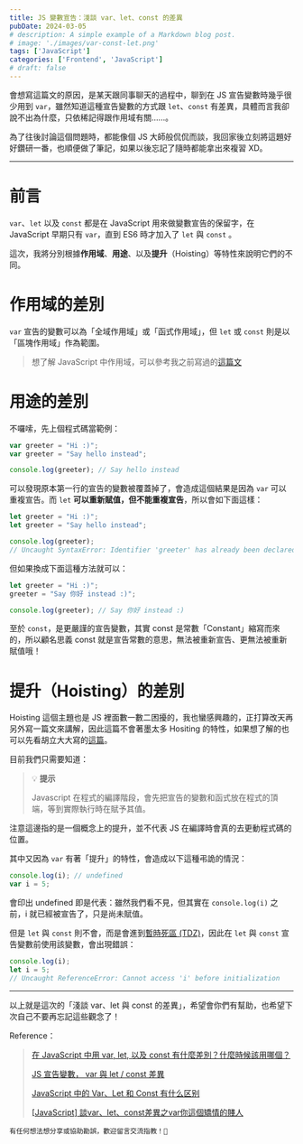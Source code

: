 ```yaml
---
title: JS 變數宣告：淺談 var、let、const 的差異
pubDate: 2024-03-05
# description: A simple example of a Markdown blog post.
# image: './images/var-const-let.png'
tags: ['JavaScript']
categories: ['Frontend', 'JavaScript']
# draft: false
---
```


會想寫這篇文的原因，是某天跟同事聊天的過程中，聊到在 JS 宣告變數時幾乎很少用到 `var`，雖然知道這種宣告變數的方式跟 `let`、`const` 有差異，具體而言我卻說不出為什麼，只依稀記得跟作用域有關......。

為了往後討論這個問題時，都能像個 JS 大師般侃侃而談，我回家後立刻將這題好好鑽研一番，也順便做了筆記，如果以後忘記了隨時都能拿出來複習 XD。

---

# 前言

`var`、`let` 以及 `const` 都是在 JavaScript 用來做變數宣告的保留字，在 JavaScript 早期只有 `var`，直到 ES6 時才加入了 `let` 與 `const` 。

這次，我將分別根據**作用域**、**用途**、以及**提升**（Hoisting）等特性來說明它們的不同。

# 作用域的差別

`var` 宣告的變數可以為「全域作用域」或「函式作用域」，但 `let` 或 `const` 則是以「區塊作用域」作為範圍。

> 想了解 JavaScript 中作用域，可以參考我之前寫過的[這篇文](/posts/tech/frontend-scope)

# 用途的差別

不囉嗦，先上個程式碼當範例：

```javascript
var greeter = "Hi :)";
var greeter = "Say hello instead";

console.log(greeter); // Say hello instead
```

可以發現原本第一行的宣告的變數被覆蓋掉了，會造成這個結果是因為 `var` 可以重複宣告。而 `let` **可以重新賦值，但不能重複宣告**，所以會如下面這樣：

```javascript
let greeter = "Hi :)";
let greeter = "Say hello instead";

console.log(greeter);
// Uncaught SyntaxError: Identifier 'greeter' has already been declared
```

但如果換成下面這種方法就可以：

```javascript
let greeter = "Hi :)";
greeter = "Say 你好 instead :)";

console.log(greeter); // Say 你好 instead :)
```

至於 `const`，是更嚴謹的宣告變數，其實 const 是常數「Constant」縮寫而來的，所以顧名思義 const 就是宣告常數的意思，無法被重新宣告、更無法被重新賦值哦！

# 提升（Hoisting）的差別

Hoisting 這個主題也是 JS 裡面數一數二困擾的，我也蠻感興趣的，正打算改天再另外寫一篇文來講解，因此這篇不會著墨太多 Hositing 的特性，如果想了解的也可以先看胡立大大寫的[這篇](https://blog.techbridge.cc/2018/11/10/javascript-hoisting/)。

目前我們只需要知道：

> 💡 **提示**
>
> Javascript 在程式的編譯階段，會先把宣告的變數和函式放在程式的頂端，等到實際執行時在賦予其值。

注意這邊指的是一個概念上的提升，並不代表 JS 在編譯時會真的去更動程式碼的位置。

其中又因為 `var` 有著「提升」的特性，會造成以下這種弔詭的情況：

```javascript
console.log(i); // undefined
var i = 5;
```

會印出 undefined 即是代表：雖然我們看不見，但其實在 `console.log(i)` 之前，i 就已經被宣告了，只是尚未賦值。

但是 `let` 與 `const` 則不會，而是會進到[暫時死區 (TDZ)](https://www.freecodecamp.org/news/what-is-the-temporal-dead-zone/)，因此在 `let` 與 `const` 宣告變數前使用該變數，會出現錯誤：

```javascript
console.log(i);
let i = 5;
// Uncaught ReferenceError: Cannot access 'i' before initialization
```

---

以上就是這次的「淺談 var、let 與 const 的差異」，希望會你們有幫助，也希望下次自己不要再忘記這些觀念了！

Reference：

> [在 JavaScript 中用 var, let, 以及 const 有什麼差別？什麼時候該用哪個？](https://www.explainthis.io/zh-hant/swe/js-var-let-const-in-javascript)
>
> [JS 宣告變數， var 與 let / const 差異](https://www.programfarmer.com/articles/2020/javascript-var-let-const-for-loop)
>
>[JavaScript 中的 Var、Let 和 Const 有什么区别](https://www.freecodecamp.org/chinese/news/javascript-var-let-and-const/)
>
> [\[JavaScript\] 談var、let、const差異之var你這個矯情的賤人](https://hackmd.io/@bookbasketball/SJ1lqTzSt)

```plaintext
有任何想法想分享或協助勘誤，歡迎留言交流指教！🐰
```